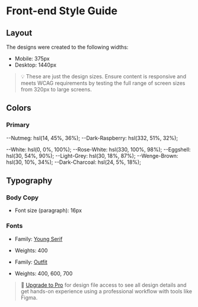 # Front-end Style Guide

## Layout

The designs were created to the following widths:

- Mobile: 375px
- Desktop: 1440px

> 💡 These are just the design sizes. Ensure content is responsive and meets WCAG requirements by testing the full range of screen sizes from 320px to large screens.

## Colors

### Primary

--Nutmeg: hsl(14, 45%, 36%);
--Dark-Raspberry: hsl(332, 51%, 32%);


--White: hsl(0, 0%, 100%);
--Rose-White: hsl(330, 100%, 98%);
--Eggshell: hsl(30, 54%, 90%);
--Light-Grey: hsl(30, 18%, 87%);
--Wenge-Brown: hsl(30, 10%, 34%);
--Dark-Charcoal: hsl(24, 5%, 18%);

## Typography

### Body Copy

- Font size (paragraph): 16px

### Fonts

- Family: [Young Serif](https://fonts.google.com/specimen/Young+Serif)
- Weights: 400

- Family: [Outfit](https://fonts.google.com/specimen/Outfit)
- Weights: 400, 600, 700

> 💎 [Upgrade to Pro](https://www.frontendmentor.io/pro?ref=style-guide) for design file access to see all design details and get hands-on experience using a professional workflow with tools like Figma.
